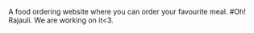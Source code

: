 A food ordering website where you can order your favourite meal. #Oh! Rajauli.
We are working on it<3.
